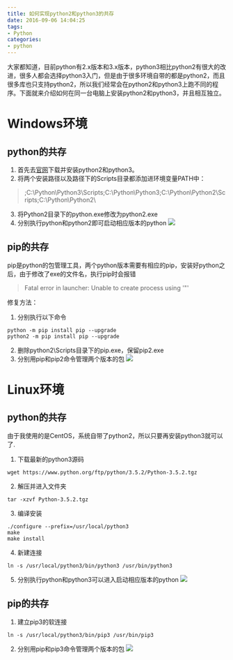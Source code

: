 ```yaml
---
title: 如何实现python2和python3的共存
date: 2016-09-06 14:04:25
tags:
- Python
categories:
- python
---
```

大家都知道，目前python有2.x版本和3.x版本，python3相比python2有很大的改进，很多人都会选择python3入门，但是由于很多环境自带的都是python2，而且很多库也只支持python2，所以我们经常会在python2和python3上跑不同的程序。下面就来介绍如何在同一台电脑上安装python2和python3，并且相互独立。
<!-- more -->
# Windows环境
## python的共存
1. 首先去[官网](https://www.python.org/downloads/)下载并安装python2和python3。
2. 将两个安装路径以及路径下的Scripts目录都添加进环境变量PATH中：

> ;C:\Python\Python3\Scripts\;C:\Python\Python3\;C:\Python\Python2\Scripts\;C:\Python\Python2\

3. 将Python2目录下的python.exe修改为python2.exe
4. 分别执行python和python2即可启动相应版本的python
![](http://i1.piimg.com/567571/ab25d1f04ce48a1f.png)

## pip的共存
pip是python的包管理工具，两个python版本需要有相应的pip，安装好python之后，由于修改了exe的文件名，执行pip时会报错
> Fatal error in launcher: Unable to create process using '"'

修复方法：
1. 分别执行以下命令
``` shell
python -m pip install pip --upgrade
python2 -m pip install pip --upgrade
```
2. 删除python2\Scripts目录下的pip.exe，保留pip2.exe
3. 分别用pip和pip2命令管理两个版本的包
![](http://i4.buimg.com/567571/edc1ba4b105538a6.png)


# Linux环境
## python的共存
由于我使用的是CentOS，系统自带了python2，所以只要再安装python3就可以了.

1. 下载最新的python3源码
``` shell
wget https://www.python.org/ftp/python/3.5.2/Python-3.5.2.tgz
```

2. 解压并进入文件夹
``` shell
tar -xzvf Python-3.5.2.tgz
```

3. 编译安装
``` shell
./configure --prefix=/usr/local/python3
make
make install
```
4. 新建连接
``` shell
ln -s /usr/local/python3/bin/python3 /usr/bin/python3
```

5. 分别执行python和python3可以进入启动相应版本的python
![](http://i4.buimg.com/567571/faf440965cea57be.png)

## pip的共存
1. 建立pip3的软连接
```
ln -s /usr/local/python3/bin/pip3 /usr/bin/pip3
```

2. 分别用pip和pip3命令管理两个版本的包
![](http://i4.buimg.com/567571/9b7a7544c7038b64.png)


